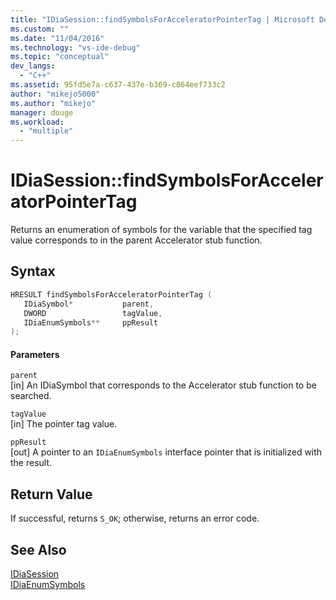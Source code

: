 ```yaml
---
title: "IDiaSession::findSymbolsForAcceleratorPointerTag | Microsoft Docs"
ms.custom: ""
ms.date: "11/04/2016"
ms.technology: "vs-ide-debug"
ms.topic: "conceptual"
dev_langs: 
  - "C++"
ms.assetid: 95fd5e7a-c637-437e-b369-c864eef733c2
author: "mikejo5000"
ms.author: "mikejo"
manager: douge
ms.workload: 
  - "multiple"
---
```

# IDiaSession::findSymbolsForAcceleratorPointerTag
Returns an enumeration of symbols for the variable that the specified tag value corresponds to in the parent Accelerator stub function.  
  
## Syntax  
  
```C++  
HRESULT findSymbolsForAcceleratorPointerTag (   
   IDiaSymbol*           parent,  
   DWORD                 tagValue,  
   IDiaEnumSymbols**     ppResult  
);  
```  
  
#### Parameters  
 `parent`  
 [in] An IDiaSymbol that corresponds to the Accelerator stub function to be searched.  
  
 `tagValue`  
 [in] The pointer tag value.  
  
 `ppResult`  
 [out] A pointer to an `IDiaEnumSymbols` interface pointer that is initialized with the result.  
  
## Return Value  
 If successful, returns `S_OK`; otherwise, returns an error code.  
  
## See Also  
 [IDiaSession](../../debugger/debug-interface-access/idiasession.md)   
 [IDiaEnumSymbols](../../debugger/debug-interface-access/idiaenumsymbols.md)